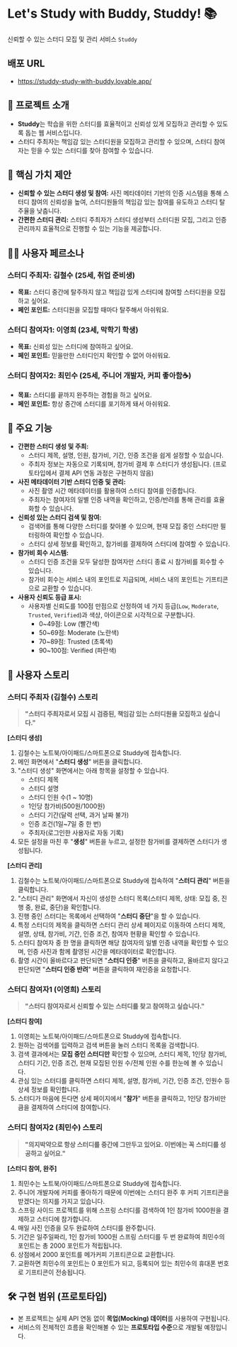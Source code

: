 # Let's Study with Buddy, Studdy! 📚
신뢰할 수 있는 스터디 모집 및 관리 서비스 `Studdy`

## 배포 URL
- https://studdy-study-with-buddy.lovable.app/

## 🌟 프로젝트 소개

- **Studdy**는 학습을 위한 스터디를 효율적이고 신뢰성 있게 모집하고 관리할 수 있도록 돕는 웹 서비스입니다.  
- 스터디 주최자는 책임감 있는 스터디원을 모집하고 관리할 수 있으며, 스터디 참여자는 믿을 수 있는 스터디를 찾아 참여할 수 있습니다.

## 🎯 핵심 가치 제안

* **신뢰할 수 있는 스터디 생성 및 참여:** 사진 메타데이터 기반의 인증 시스템을 통해 스터디 참여의 신뢰성을 높여, 스터디원들의 책임감 있는 참여를 유도하고 스터디 탈주율을 낮춥니다.
* **간편한 스터디 관리:** 스터디 주최자가 스터디 생성부터 스터디원 모집, 그리고 인증 관리까지 효율적으로 진행할 수 있는 기능을 제공합니다.

## 🧑‍💻 사용자 페르소나

### 스터디 주최자: 김철수 (25세, 취업 준비생)

* **목표:** 스터디 중간에 탈주하지 않고 책임감 있게 스터디에 참여할 스터디원을 모집하고 싶어요.
* **페인 포인트:** 스터디원을 모집할 때마다 탈주해서 아쉬워요.

### 스터디 참여자1: 이영희 (23세, 막학기 학생)

* **목표:** 신뢰성 있는 스터디에 참여하고 싶어요.
* **페인 포인트:** 믿을만한 스터디인지 확인할 수 없어 아쉬워요.

### 스터디 참여자2: 최민수 (25세, 주니어 개발자, 커피 좋아함☕️)
* **목표:** 스터디를 끝까지 완주하는 경험을 하고 싶어요.
* **페인 포인트:** 항상 중간에 스터디를 포기하게 돼서 아쉬워요.

## 🚀 주요 기능

* **간편한 스터디 생성 및 주최:**
    * 스터디 제목, 설명, 인원, 참가비, 기간, 인증 조건을 쉽게 설정할 수 있습니다.
    * 주최자 정보는 자동으로 기록되며, 참가비 결제 후 스터디가 생성됩니다. (프로토타입에서 결제 API 연동 과정은 구현하지 않음)
* **사진 메타데이터 기반 스터디 인증 및 관리:**
    * 사진 촬영 시간 메타데이터를 활용하여 스터디 참여를 인증합니다.
    * 주최자는 참여자의 일별 인증 내역을 확인하고, 인증/반려를 통해 관리를 효율화할 수 있습니다.
* **신뢰성 있는 스터디 검색 및 참여:**
    * 검색어를 통해 다양한 스터디를 찾아볼 수 있으며, 현재 모집 중인 스터디만 필터링하여 확인할 수 있습니다.
    * 스터디 상세 정보를 확인하고, 참가비를 결제하여 스터디에 참여할 수 있습니다.
* **참가비 회수 시스템:**
    * 스터디 인증 조건을 모두 달성한 참여자만 스터디 종료 시 참가비를 회수할 수 있습니다.
    * 참가비 회수는 서비스 내의 포인트로 지급되며, 서비스 내의 포인트는 기프티콘으로 교환할 수 있습니다.
* **사용자 신뢰도 등급 표시:**
    * 사용자별 신뢰도를 100점 만점으로 산정하여 네 가지 등급(`Low`, `Moderate`, `Trusted`, `Verified`)과 색상, 아이콘으로 시각적으로 구분합니다.
        - 0~49점: Low (빨간색)
        - 50~69점: Moderate (노란색)
        - 70~89점: Trusted (초록색)
        - 90~100점: Verified (파란색)

## 📖 사용자 스토리

### 스터디 주최자 (김철수) 스토리

> **"스터디 주최자로서 모집 시 검증된, 책임감 있는 스터디원을 모집하고 싶습니다."**

**[스터디 생성]**  
1. 김철수는 노트북/아이패드/스마트폰으로 Studdy에 접속합니다.
2. 메인 화면에서 "**스터디 생성**" 버튼을 클릭합니다.
3. "스터디 생성" 화면에서는 아래 항목을 설정할 수 있습니다.
    - 스터디 제목
    - 스터디 설명
    - 스터디 인원 수(1 ~ 10명)
    - 1인당 참가비(500원/1000원)
    - 스터디 기간(달력 선택, 과거 날짜 불가)
    - 인증 조건(1일~7일 중 한 번)
    - 주최자(로그인한 사용자로 자동 기록)
4. 모든 설정을 마친 후 "**생성**" 버튼을 누르고, 설정한 참가비를 결제하면 스터디가 생성됩니다.

**[스터디 관리]**  
1. 김철수는 노트북/아이패드/스마트폰으로 Studdy에 접속하여 "**스터디 관리**" 버튼을 클릭합니다.
2. "스터디 관리" 화면에서 자신이 생성한 스터디 목록(스터디 제목, 상태: 모집 중, 진행 중, 완료, 중단)을 확인합니다.
3. 진행 중인 스터디는 목록에서 선택하여 "**스터디 중단**"을 할 수 있습니다.
4. 특정 스터디의 제목을 클릭하면 스터디 관리 상세 페이지로 이동하여 스터디 제목, 설명, 상태, 참가비, 기간, 인증 조건, 참여자 현황을 확인할 수 있습니다.
5. 스터디 참여자 중 한 명을 클릭하면 해당 참여자의 일별 인증 내역을 확인할 수 있으며, 인증 사진과 함께 촬영된 시간을 메타데이터로 확인합니다.
6. 촬영 시간이 올바르다고 판단되면 "**스터디 인증**" 버튼을 클릭하고, 올바르지 않다고 판단되면 "**스터디 인증 반려**" 버튼을 클릭하여 재인증을 요청합니다.

### 스터디 참여자1 (이영희) 스토리

> **"스터디 참여자로서 신뢰할 수 있는 스터디를 찾고 참여하고 싶습니다."**

**[스터디 참여]**  
1. 이영희는 노트북/아이패드/스마트폰으로 Studdy에 접속합니다.
2. 원하는 검색어를 입력하고 검색 버튼을 눌러 스터디 목록을 검색합니다.
3. 검색 결과에서는 **모집 중인 스터디만** 확인할 수 있으며, 스터디 제목, 1인당 참가비, 스터디 기간, 인증 조건, 현재 모집된 인원 수/전체 인원 수를 한눈에 볼 수 있습니다.
4. 관심 있는 스터디를 클릭하면 스터디 제목, 설명, 참가비, 기간, 인증 조건, 인원수 등 상세 정보를 확인합니다.
5. 스터디가 마음에 든다면 상세 페이지에서 "**참가**" 버튼을 클릭하고, 1인당 참가비만큼을 결제하여 스터디에 참여합니다.

### 스터디 참여자2 (최민수) 스토리
> **"의지박약으로 항상 스터디를 중간에 그만두고 있어요. 이번에는 꼭 스터디를 성공하고 싶어요."**

**[스터디 참여, 완주]**
1. 최민수는 노트북/아이패드/스마트폰으로 Studdy에 접속합니다.
2. 주니어 개발자에 커피를 좋아하기 때문에 이번에는 스터디 완주 후 커피 기프티콘을 받겠다는 의지를 가지고 있습니다.
3. 스프링 사이드 프로젝트를 위해 스프링 스터디를 검색하여 1인 참가비 1000원을 결제하고 스터디에 참가합니다.
4. 매일 사진 인증을 모두 완료하여 스터디를 완주합니다.
5. 기간은 일주일짜리, 1인 참가비 1000원 스프링 스터디를 두 번 완료하여 최민수의 포인트는 총 2000 포인트가 적립됩니다.
6. 상점에서 2000 포인트를 메가커피 기프티콘으로 교환합니다.
7. 교환하면 최민수의 포인트는 0 포인트가 되고, 등록되어 있는 최민수의 휴대폰 번호로 기프티콘이 전송됩니다.

## 🛠️ 구현 범위 (프로토타입)

- 본 프로젝트는 실제 API 연동 없이 **목업(Mocking) 데이터**를 사용하여 구현됩니다. 
- 서비스의 전체적인 흐름을 확인해볼 수 있는 **프로토타입 수준**으로 개발될 예정입니다.
